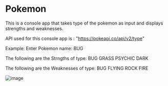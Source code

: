 # Pokemon 

This is a console app that takes type of the pokemon as input and displays strengths and weaknesses.

API used for this console app is : "https://pokeapi.co/api/v2/type"

Example: 
Enter Pokemon name: BUG

The following are the Strngths of type: BUG
GRASS
PSYCHIC
DARK

The following are the Weaknesses of type: BUG
FLYING
ROCK
FIRE


![image](https://user-images.githubusercontent.com/64625913/203636164-28dac41d-1b22-4a82-a83d-3b16d16978d1.png)
